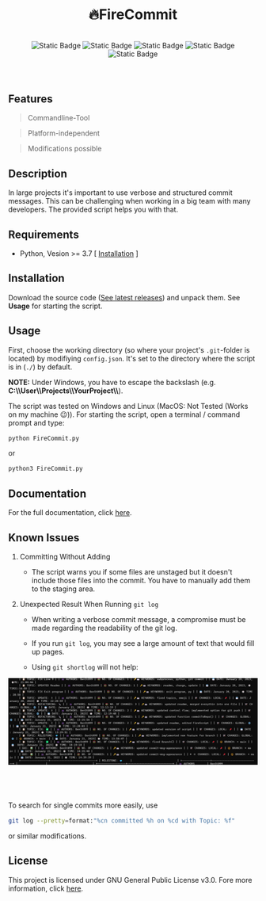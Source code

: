 <div align="center" style="margin-bottom: 70px">
	<h1>🔥FireCommit</h1><br>
	<img alt="Static Badge" src="https://img.shields.io/badge/license-GNU%20Public%20v3-critical">
	<img alt="Static Badge" src="https://img.shields.io/badge/version-v6.2%20--%20stable-green">
	<img alt="Static Badge" src="https://img.shields.io/badge/lang-87b5e0?style=flat&logo=Python">
	<img alt="Static Badge" src="https://img.shields.io/badge/Extension-133b61?style=flat&logo=Git">
	<img alt="Static Badge" src="https://img.shields.io/badge/FireCommit-910806?style=flat&logo=Fireship">
</div>

## Features

 > Commandline-Tool

 > Platform-independent

 > Modifications possible

## Description

In large projects it's important to use verbose and structured commit messages. This can be challenging when working in a big team with many
developers. The provided script helps you with that. 

## Requirements

- Python, Vesion >= 3.7 [ [Installation](https://www.python.org/downloads/) ]

## Installation

Download the source code ([See latest releases](https://github.com/BenSt099/FireCommit/releases)) and unpack them. See **Usage** for starting the script.

## Usage

First, choose the working directory (so where your project's `.git`-folder is located) by modifiying `config.json`.
It's set to the directory where the script is in (`./`) by default. 

**NOTE:** Under Windows, you have to escape the backslash (e.g. __C:\\\\User\\\\Projects\\\\YourProject\\\\__).

The script was tested on Windows and Linux (MacOS: Not Tested (Works on my machine 😉)). For starting the script, open a terminal / command prompt and type:

```bash
python FireCommit.py
```

or

```bash
python3 FireCommit.py
```

## Documentation

For the full documentation, click [here](https://github.com/BenSt099/FireCommit/blob/main/docs/docs.adoc).

## Known Issues

1. Committing Without Adding

    - The script warns you if some files are unstaged but it doesn't
      include those files into the commit. You have to manually add them to the staging area.

2. Unexpected Result When Running ``git log``

    - When writing a verbose commit message, a compromise must be made regarding the readability of the git log.

    - If you run `git log`, you may see a large amount of text that would fill up pages.

    - Using `git shortlog` will not help: 

<div align="center" style="margin-bottom: 70px">
	<img alt="Picture of a bad git shortlog" src="pictures/BadGitShortLog.png">
</div>

To search for single commits more easily, use

```bash
git log --pretty=format:"%cn committed %h on %cd with Topic: %f"
```

or similar modifications.

## License

This project is licensed under GNU General Public License v3.0. Fore more information, click [here](https://github.com/BenSt099/FireCommit/blob/main/LICENSE).